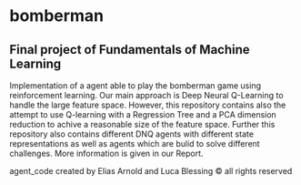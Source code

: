 # bomberman
## Final project of Fundamentals of Machine Learning
Implementation of a agent able to play the bomberman game using reinforcement learning. Our main approach is Deep Neural Q-Learning to handle the large feature space. However, this repository contains also the attempt to use Q-learning with a Regression Tree and a PCA dimension reduction to achive a reasonable size of the feature space. Further this repository also contains different DNQ agents with different state representations as well as agents which are bulid to solve different challenges.
More information is given in our Report.


agent_code created by Elias Arnold and Luca Blessing &copy; all rights reserved
